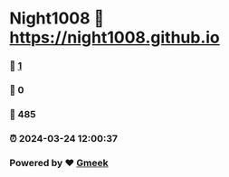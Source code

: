 # Night1008 :link: https://night1008.github.io 
### :page_facing_up: [1](https://night1008.github.io/tag.html) 
### :speech_balloon: 0 
### :hibiscus: 485 
### :alarm_clock: 2024-03-24 12:00:37 
### Powered by :heart: [Gmeek](https://github.com/Meekdai/Gmeek)
